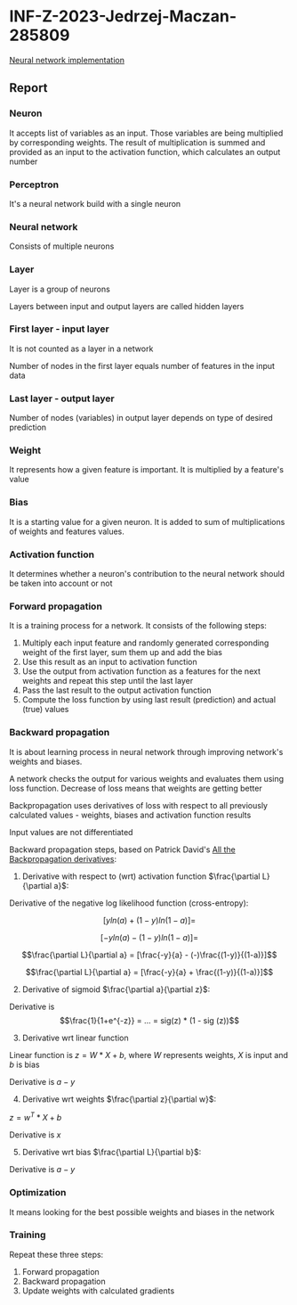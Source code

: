 # INF-Z-2023-Jedrzej-Maczan-285809

[Neural network implementation](nn.py)

## Report

### Neuron

It accepts list of variables as an input. Those variables are being multiplied by corresponding weights. The result of
multiplication is summed and provided as an input to the activation function, which calculates an output number

### Perceptron

It's a neural network build with a single neuron

### Neural network

Consists of multiple neurons

### Layer

Layer is a group of neurons

Layers between input and output layers are called hidden layers

### First layer - input layer

It is not counted as a layer in a network

Number of nodes in the first layer equals number of features in the input data

### Last layer - output layer

Number of nodes (variables) in output layer depends on type of desired prediction

### Weight

It represents how a given feature is important. It is multiplied by a feature's value

### Bias

It is a starting value for a given neuron. It is added to sum of multiplications of weights and features values.

### Activation function

It determines whether a neuron's contribution to the neural network should be taken into account or not

### Forward propagation

It is a training process for a network. It consists of the following steps:
1. Multiply each input feature and randomly generated corresponding weight of the first layer, sum them up and add the bias
2. Use this result as an input to activation function 
3. Use the output from activation function as a features for the next weights and repeat this step until the last layer
4. Pass the last result to the output activation function
5. Compute the loss function by using last result (prediction) and actual (true) values 

### Backward propagation

It is about learning process in neural network through improving network's weights and biases.

A network checks the output for various weights and evaluates them using loss function. Decrease of loss means that weights are getting better

Backpropagation uses derivatives of loss with respect to all previously calculated values - weights, biases and activation function results

Input values are not differentiated

Backward propagation steps, based on Patrick David's [All the Backpropagation derivatives](https://medium.com/@pdquant/all-the-backpropagation-derivatives-d5275f727f60):
1. Derivative with respect to (wrt) activation function $\frac{\partial L}{\partial a}$: 

Derivative of the negative log likelihood function (cross-entropy):

$$[yln(a) + (1-y)ln(1-a)] = $$

$$[-yln(a) - (1-y)ln(1-a)] = $$

$$\frac{\partial L}{\partial a} = [\frac{-y}{a} - (-)\frac{(1-y)}{(1-a)}]$$

$$\frac{\partial L}{\partial a} = [\frac{-y}{a} + \frac{(1-y)}{(1-a)}]$$

2. Derivative of sigmoid $\frac{\partial a}{\partial z}$:

Derivative is 
$$\frac{1}{1+e^{-z}} = ... = sig(z) * (1 - sig (z))$$

3. Derivative wrt linear function

Linear function is $z = W*X + b$, where $W$ represents weights, $X$ is input and $b$ is bias

Derivative is $a - y$

4. Derivative wrt weights $\frac{\partial z}{\partial w}$:

$z = w^T*X + b$ 

Derivative is $x$

5. Derivative wrt bias $\frac{\partial L}{\partial b}$:

Derivative is $a - y$

### Optimization

It means looking for the best possible weights and biases in the network

### Training

Repeat these three steps:
1. Forward propagation
2. Backward propagation
3. Update weights with calculated gradients